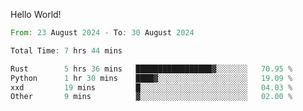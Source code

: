 Hello World!

<!--START_SECTION:waka-->

```rust
From: 23 August 2024 - To: 30 August 2024

Total Time: 7 hrs 44 mins

Rust        5 hrs 36 mins   █████████████████▓░░░░░░░   70.95 %
Python      1 hr 30 mins    ████▓░░░░░░░░░░░░░░░░░░░░   19.09 %
xxd         19 mins         █░░░░░░░░░░░░░░░░░░░░░░░░   04.03 %
Other       9 mins          ▓░░░░░░░░░░░░░░░░░░░░░░░░   02.00 %
```

<!--END_SECTION:waka-->
